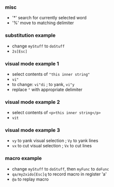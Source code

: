 
### misc

* '*' search for currently selected word
* '%' move to matching delimiter 

### substitution example

* change `myStuff` to `doStuff`
* `2s[Esc]`

### visual mode example 1

* select contents of `"this inner string"`
* `vi"`
* to change: `vi"di` ; to yank, `vi"y`
* replace `"` with appropriate delimiter 

### visual mode example 2

* select contents of `<p>this inner string</p>`
* `vit`

### visual mode example 3

* `vy` to yank visual selection ; `Vy` to yank lines
* `vx` to cut visual selection ; `Vx` to cut lines

### macro example

* change `myStuff` to `doStuff`, then `myFunc` to `doFunc`
* `qa/my2xido[Esc]q` to record macro in register 'a'
* `@a` to replay macro

